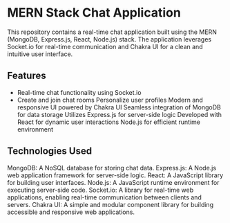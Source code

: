 # MERN Stack Chat Application

This repository contains a real-time chat application built using the MERN (MongoDB, Express.js, React, Node.js) stack. The application leverages Socket.io for real-time communication and Chakra UI for a clean and intuitive user interface.

## Features

- Real-time chat functionality using Socket.io
- Create and join chat rooms
Personalize user profiles
Modern and responsive UI powered by Chakra UI
Seamless integration of MongoDB for data storage
Utilizes Express.js for server-side logic
Developed with React for dynamic user interactions
Node.js for efficient runtime environment

## Technologies Used

MongoDB: A NoSQL database for storing chat data.
Express.js: A Node.js web application framework for server-side logic.
React: A JavaScript library for building user interfaces.
Node.js: A JavaScript runtime environment for executing server-side code.
Socket.io: A library for real-time web applications, enabling real-time communication between clients and servers.
Chakra UI: A simple and modular component library for building accessible and responsive web applications.
